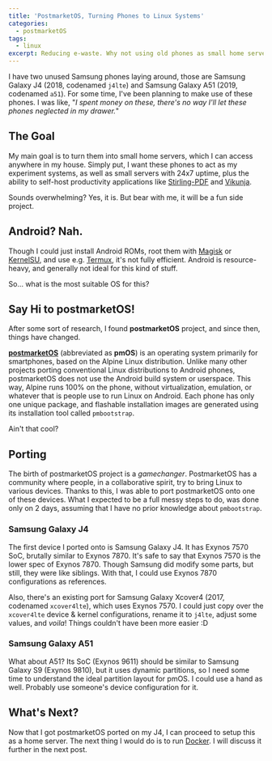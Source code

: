 ```yaml
---
title: 'PostmarketOS, Turning Phones to Linux Systems'
categories:
  - postmarketOS
tags:
  - linux
excerpt: Reducing e-waste. Why not using old phones as small home servers?
---
```


I have two unused Samsung phones laying around, those are Samsung Galaxy J4 (2018, codenamed `j4lte`) and Samsung Galaxy A51 (2019, codenamed `a51`). For some time, I've been planning to make use of these phones. I was like, "_I spent money on these, there's no way I'll let these phones neglected in my drawer._"

## The Goal

My main goal is to turn them into small home servers, which I can access anywhere in my house. Simply put, I want these phones to act as my experiment systems, as well as small servers with 24x7 uptime, plus the ability to self-host productivity applications like [Stirling-PDF](https://github.com/Stirling-Tools/Stirling-PDF) and [Vikunja](https://vikunja.io/).

Sounds overwhelming? Yes, it is. But bear with me, it will be a fun side project.

## Android? Nah.

Though I could just install Android ROMs, root them with [Magisk](https://github.com/topjohnwu/Magisk) or [KernelSU](https://kernelsu.org), and use e.g. [Termux](https://termux.dev), it's not fully efficient. Android is resource-heavy, and generally not ideal for this kind of stuff.

So... what is the most suitable OS for this?

## Say Hi to postmarketOS!

After some sort of research, I found **postmarketOS** project, and since then, things have changed.

[**postmarketOS**](https://postmarketos.org/) (abbreviated as **pmOS**) is an operating system primarily for smartphones, based on the Alpine Linux distribution. Unlike many other projects porting conventional Linux distributions to Android phones, postmarketOS does not use the Android build system or userspace. This way, Alpine runs 100% on the phone, without virtualization, emulation, or whatever that is people use to run Linux on Android. Each phone has only one unique package, and flashable installation images are generated using its installation tool called `pmbootstrap`.

Ain't that cool?

## Porting

The birth of postmarketOS project is a _gamechanger_. PostmarketOS has a community where people, in a collaborative spirit, try to bring Linux to various devices. Thanks to this, I was able to port postmarketOS onto one of these devices. What I expected to be a full messy steps to do, was done only on 2 days, assuming that I have no prior knowledge about `pmbootstrap`.

### Samsung Galaxy J4

The first device I ported onto is Samsung Galaxy J4. It has Exynos 7570 SoC, brutally similar to Exynos 7870. It's safe to say that Exynos 7570 is the lower spec of Exynos 7870. Though Samsung did modify some parts, but still, they were like siblings. With that, I could use Exynos 7870 configurations as references.

Also, there's an existing port for Samsung Galaxy Xcover4 (2017, codenamed `xcover4lte`), which uses Exynos 7570. I could just copy over the `xcover4lte` device & kernel configurations, rename it to `j4lte`, adjust some values, and _voila_! Things couldn't have been more easier :D

<script async src="https://telegram.org/js/telegram-widget.js?22" data-telegram-post="SamsungGalaxyJ4/55715" data-width="100%"></script>

### Samsung Galaxy A51

What about A51? Its SoC (Exynos 9611) should be similar to Samsung Galaxy S9 (Exynos 9810), but it uses dynamic partitions, so I need some time to understand the ideal partition layout for pmOS. I could use a hand as well. Probably use someone's device configuration for it.

<script async src="https://telegram.org/js/telegram-widget.js?22" data-telegram-post="samsunga51/106183" data-width="100%"></script>

## What's Next?

Now that I got postmarketOS ported on my J4, I can proceed to setup this as a home server. The next thing I would do is to run [Docker](https://www.docker.com/). I will discuss it further in the next post.
